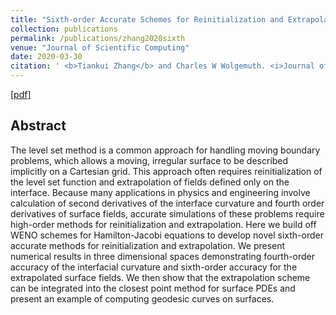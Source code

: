 ```yaml
---
title: "Sixth-order Accurate Schemes for Reinitialization and Extrapolation in the Level Set Framework"
collection: publications
permalink: /publications/zhang2020sixth
venue: "Journal of Scientific Computing"
date: 2020-03-30
citation: ' <b>Tiankui Zhang</b> and Charles W Wolgemuth. <i>Journal of Scientific Computing</i>, 83(2), 2020.'
---
```

[[pdf]](http://tiankuizhang.github.io/files/zhang2020sixth.pdf)

## Abstract
The level set method is a common approach for handling moving boundary problems, which allows a moving, irregular surface to be described implicitly on a Cartesian grid. This approach often requires reinitialization of the level set function and extrapolation of fields defined only on the interface. Because many applications in physics and engineering involve calculation of second derivatives of the interface curvature and fourth order derivatives of surface fields, accurate simulations of these problems require high-order methods for reinitialization and extrapolation. Here we build off WENO schemes for Hamilton-Jacobi equations to develop novel sixth-order accurate methods for reinitialization and extrapolation. We present numerical results in three dimensional spaces demonstrating fourth-order accuracy of the interfacial curvature and sixth-order accuracy for the extrapolated surface fields. We then show that the extrapolation scheme can be integrated into the closest point method for surface PDEs and present an example of computing geodesic curves on surfaces.

